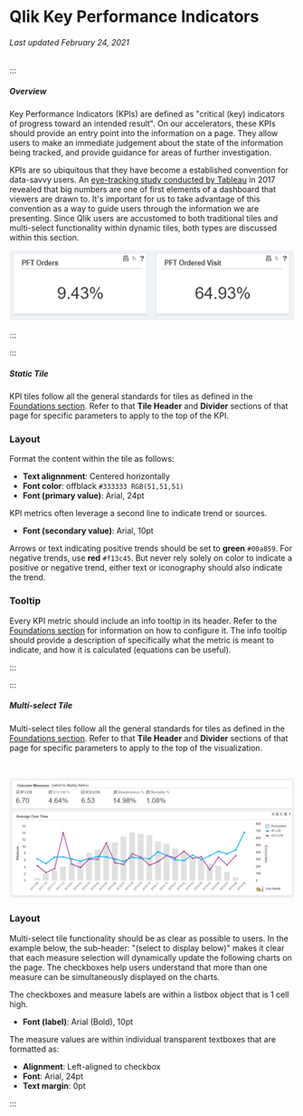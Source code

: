 # Qlik Key Performance Indicators

###### Last updated February 24, 2021

:::

##### Overview

Key Performance Indicators (KPIs) are defined as "critical (key) indicators of progress toward an intended result".
On our accelerators, these KPIs should provide an entry point into the information on a page.
They allow users to make an immediate judgement about the state of the information being tracked, and provide guidance for areas of further investigation.

KPIs are so ubiquitous that they have become a established convention for data-savvy users.
An [eye-tracking study conducted by Tableau](https://www.tableau.com/about/blog/2017/6/eye-tracking-study-5-key-learnings-data-designers-everywhere-72395) in 2017 revealed that big numbers are one of first elements of a dashboard that viewers are drawn to.
It's important for us to take advantage of this convention as a way to guide users through the information we are presenting.
Since Qlik users are accustomed to both traditional tiles and multi-select functionality within dynamic tiles, both types are discussed within this section.

![KPI Tile](./assets/analytics/qlik/qlik-tile.PNG "KPI Tile")

:::

:::

##### Static Tile

KPI tiles follow all the general standards for tiles as defined in the [Foundations section](/analytics/tableau-foundations).
Refer to that **Tile Header** and **Divider** sections of that page for specific parameters to apply to the top of the KPI.

### Layout
Format the content within the tile as follows:

- **Text alignnment**: Centered horizontally
- **Font color**: offblack `#333333 RGB(51,51,51)`
- **Font (primary value)**: Arial, 24pt

KPI metrics often leverage a second line to indicate trend or sources.
- **Font (secondary value)**: Arial, 10pt

Arrows or text indicating positive trends should be set to **green** `#00a859`.
For negative trends, use **red** `#f13c45`.
But never rely solely on color to indicate a positive or negative trend, either text or iconography should also indicate the trend.

### Tooltip
Every KPI metric should include an info tooltip in its header.
Refer to the [Foundations section](/analytics/qlik-foundations) for information on how to configure it.
The info tooltip should provide a description of specifically what the metric is meant to indicate, and how it is calculated (equations can be useful).

:::

:::

##### Multi-select Tile

Multi-select tiles follow all the general standards for tiles as defined in the [Foundations section](/analytics/tableau-foundations).
Refer to that **Tile Header** and **Divider** sections of that page for specific parameters to apply to the top of the visualization.

<div style="text-align:center"><br>

![Multi-select](./assets/analytics/qlik/qlik-multi-select-tile.PNG "Multi-select layout")

</div>

### Layout

Multi-select tile functionality should be as clear as possible to users. In the example below, the sub-header: "(select to display below)" makes it clear that each measure selection will dynamically update the following charts on the page. The checkboxes help users understand that more than one measure can be simultaneously displayed on the charts.

The checkboxes and measure labels are within a listbox object that is 1 cell high.
- **Font (label)**: Arial (Bold), 10pt

The measure values are within individual transparent textboxes that are formatted as:

- **Alignment**: Left-aligned to checkbox
- **Font**: Arial, 24pt
- **Text margin**: 0pt

:::
